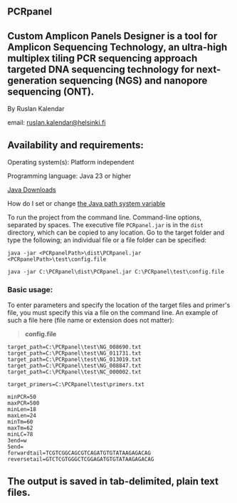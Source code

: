 ## PCRpanel 
## Custom Amplicon Panels Designer is a tool for Amplicon Sequencing Technology, an ultra-high multiplex tiling PCR sequencing approach targeted DNA sequencing technology for next-generation sequencing (NGS) and nanopore sequencing (ONT).

By Ruslan Kalendar 

email: ruslan.kalendar@helsinki.fi

## Availability and requirements:

Operating system(s): Platform independent

Programming language: Java 23 or higher

[Java Downloads](https://www.oracle.com/java/technologies/downloads/)


How do I set or change [the Java path system variable](https://www.java.com/en/download/help/path.html)



To run the project from the command line. Command-line options, separated by spaces. 
The executive file ```PCRpanel.jar``` is in the ```dist``` directory, which can be copied to any location. 
Go to the target folder and type the following; an individual file or a file folder can be specified:

```
java -jar <PCRpanelPath>\dist\PCRpanel.jar <PCRpanelPath>\test\config.file

java -jar C:\PCRpanel\dist\PCRpanel.jar C:\PCRpanel\test\config.file 
```

### Basic usage: 
To enter parameters and specify the location of the target files and primer's file, you must specify this via a file on the command line. An example of such a file here (file name or extension does not matter):

> **config.file**
```
target_path=C:\PCRpanel\test\NG_008690.txt
target_path=C:\PCRpanel\test\NG_011731.txt
target_path=C:\PCRpanel\test\NG_013019.txt
target_path=C:\PCRpanel\test\NG_008847.txt
target_path=C:\PCRpanel\test\NC_000002.txt

target_primers=C:\PCRpanel\test\primers.txt

minPCR=50
maxPCR=500
minLen=18
maxLen=24
minTm=60
maxTm=62
minLC=78
3end=w
5end=
forwardtail=TCGTCGGCAGCGTCAGATGTGTATAAGAGACAG
reversetail=GTCTCGTGGGCTCGGAGATGTGTATAAGAGACAG

```


## The output is saved in tab-delimited, plain text files. 




